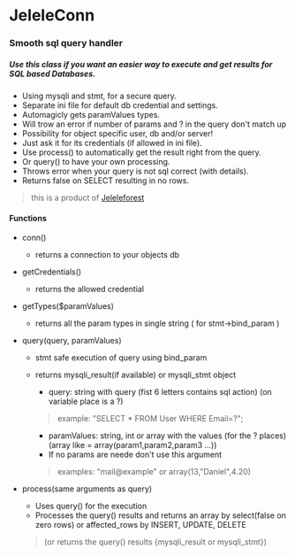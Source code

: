 # JeleleConn
### Smooth sql query handler
##### Use this class if you want an easier way to execute and get results for SQL based Databases.
- Using mysqli and stmt, for a secure query.
- Separate ini file for default db credential and settings.
- Automagicly gets paramValues types.
- Will trow an error if number of params and ? in the query don't match up
- Possibility for object specific user, db and/or server!
- Just ask it for its credentials (if allowed in ini file).
- Use process() to automatically get the result right from the query.
- Or query() to have your own processing.
- Throws error when your query is not sql correct (with details).
- Returns false on SELECT resulting in no rows.

> this is a product of [Jeleleforest](https://jeleleforest.nl?english)

#### Functions
- conn()
  - returns a connection to your objects db
- getCredentials()
  - returns the allowed credential
- getTypes($paramValues)
  - returns all the param types in single string ( for stmt->bind_param )
- query(query, paramValues)
  - stmt safe execution of query using bind_param
  - returns mysqli_result(if available) or mysqli_stmt object

    - query: string with query (fist 6 letters contains sql action) (on variable place is a ?)
    > example: "SELECT * FROM User WHERE Email=?";

    - paramValues: string, int or array with the values (for the ? places) (array like = array(param1,param2,param3 ...))
    - If no params are neede don't use this argument
    > examples: "mail@example" or array(13,"Daniel",4.20)

- process(same arguments as query)
  - Uses query() for the execution
  - Processes the query() results and returns an array by select(false on zero rows) or affected_rows by INSERT, UPDATE, DELETE
  > (or returns the query() results {mysqli_result or mysqli_stmt})
